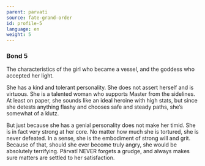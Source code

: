 ```yaml
---
parent: parvati
source: fate-grand-order
id: profile-5
language: en
weight: 5
---
```


### Bond 5

The characteristics of the girl who became a vessel, and the goddess who accepted her light.

She has a kind and tolerant personality. She does not assert herself and is virtuous. She is a talented woman who supports Master from the sidelines.
At least on paper, she sounds like an ideal heroine with high stats, but since she detests anything flashy and chooses safe and steady paths, she’s somewhat of a klutz.

But just because she has a genial personality does not make her timid. She is in fact very strong at her core. No matter how much she is tortured, she is never defeated. In a sense, she is the embodiment of strong will and grit.
Because of that, should she ever become truly angry, she would be absolutely terrifying. Pārvatī NEVER forgets a grudge, and always makes sure matters are settled to her satisfaction.
